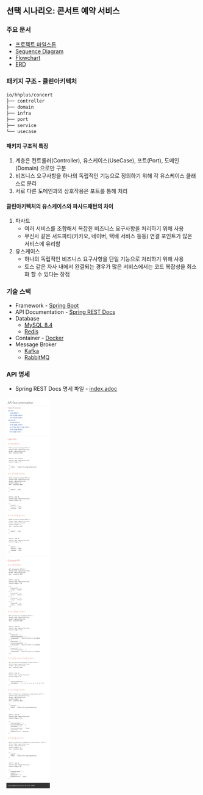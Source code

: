 ## 선택 시나리오: 콘서트 예약 서비스

### 주요 문서
* [프로젝트 마일스톤](./docs/milestone.md)
* [Sequence Diagram](./docs/sequence-diagram.md)
* [Flowchart](./docs/flowchart.md)
* [ERD](./docs/erd.md)

### 패키지 구조 - 클린아키텍처
```
io/hhplus/concert
├── controller
├── domain
├── infra
├── port
├── service
└── usecase
```

#### 패키지 구조적 특징
1. 계층은 컨트롤러(Controller), 유스케이스(UseCase), 포트(Port), 도메인(Domain) 으로만 구분
2. 비즈니스 요구사항을 하나의 독립적인 기능으로 정의하기 위해 각 유스케이스 클래스로 분리
3. 서로 다른 도메인과의 상호작용은 포트를 통해 처리

#### 클린아키텍처의 유스케이스와 파사드패턴의 차이
1. 파사드
   - 여러 서비스를 조합해서 복잡한 비즈니스 요구사항을 처리하기 위해 사용
   - 무신사 같은 서드파티(카카오, 네이버, 택배 서비스 등등) 연결 포인트가 많은 서비스에 유리함
2. 유스케이스
   - 하나의 독립적인 비즈니스 요구사항을 단일 기능으로 처리하기 위해 사용
   - 토스 같은 자사 내에서 완결되는 경우가 많은 서비스에서는 코드 복잡성을 최소화 할 수 있다는 장점

### 기술 스택
* Framework - [Spring Boot](https://spring.io/projects/spring-boot)
* API Documentation - [Spring REST Docs](https://spring.io/projects/spring-restdocs)
* Database
   - [MySQL 8.4](https://dev.mysql.com/doc/refman/8.4/en/)
   - [Redis](https://redis.io/docs/latest/)
* Container - [Docker](https://docs.docker.com/)
* Message Broker
   - [Kafka](https://kafka.apache.org/documentation/)
   - [RabbitMQ](https://www.rabbitmq.com/docs)

### API 명세
* Spring REST Docs 명세 파일 - [index.adoc](./docs/asciidoc/index.adoc)

![API Documentation](./docs/images/api-documentation.png)

